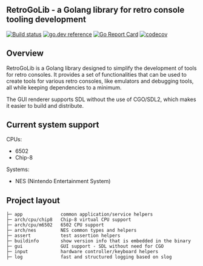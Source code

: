## RetroGoLib - a Golang library for retro console tooling development

[![Build status](https://github.com/retroenv/retrogolib/actions/workflows/go.yaml/badge.svg?branch=main)](https://github.com/retroenv/retrogolib/actions)
[![go.dev reference](https://img.shields.io/badge/go.dev-reference-007d9c?logo=go&logoColor=white&style=flat-square)](https://pkg.go.dev/github.com/retroenv/retrogolib)
[![Go Report Card](https://goreportcard.com/badge/github.com/retroenv/retrogolib)](https://goreportcard.com/report/github.com/retroenv/retrogolib)
[![codecov](https://codecov.io/gh/retroenv/retrogolib/branch/main/graph/badge.svg?token=jiBBxNmmVB)](https://app.codecov.io/gh/retroenv/retrogolib)

## Overview

RetroGoLib is a Golang library designed to simplify the development of tools for retro consoles.
It provides a set of functionalities that can be used to create tools for various retro consoles,
like emulators and debugging tools, all while keeping dependencies to a minimum.

The GUI renderer supports SDL without the use of CGO/SDL2, which makes it easier to build and distribute.

## Current system support

CPUs:
- 6502
- Chip-8

Systems:
- NES (Nintendo Entertainment System)

## Project layout

    ├─ app              common application/service helpers
    ├─ arch/cpu/chip8   Chip-8 virtual CPU support
    ├─ arch/cpu/m6502   6502 CPU support
    ├─ arch/nes         NES common types and helpers
    ├─ assert           test assertion helpers
    ├─ buildinfo        show version info that is embedded in the binary
    ├─ gui              GUI support - SDL without need for CGO
    ├─ input            hardware controller/keyboard helpers
    ├─ log              fast and structured logging based on slog
